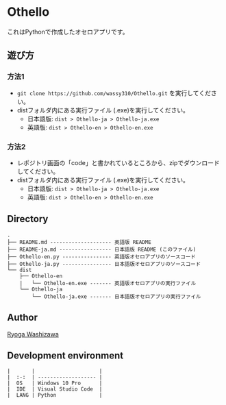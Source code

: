 # Othello
これはPythonで作成したオセロアプリです。

## 遊び方
### 方法1
- `git clone https://github.com/wassy310/Othello.git` を実行してください。
- distフォルダ内にある実行ファイル (.exe)を実行してください。
  - 日本語版: `dist > Othello-ja > Othello-ja.exe`
  - 英語版: `dist > Othello-en > Othello-en.exe`

### 方法2
- レポジトリ画面の「code」と書かれているところから、zipでダウンロードしてください。
- distフォルダ内にある実行ファイル (.exe)を実行してください。
  - 日本語版: `dist > Othello-ja > Othello-ja.exe`
  - 英語版: `dist > Othello-en > Othello-en.exe`

## Directory
```
.
├── README.md -------------------- 英語版 README
├── README-ja.md ----------------- 日本語版 README (このファイル)
├── Othello-en.py ---------------- 英語版オセロアプリのソースコード
├── Othello-ja.py ---------------- 日本語版オセロアプリのソースコード
└── dist
    ├── Othello-en
    |   └── Othello-en.exe ------- 英語版オセロアプリの実行ファイル
    └── Othello-ja
        └── Othello-ja.exe ------- 日本語版オセロアプリの実行ファイル
```

## Author
[Ryoga Washizawa](https://github.com/wassy310)

## Development environment
```
|       |                     |
|  :-:  | ------------------- |
|  OS   | Windows 10 Pro      |
|  IDE  | Visual Studio Code  |
|  LANG | Python              |
```
